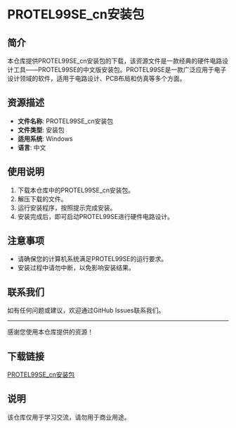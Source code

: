# PROTEL99SE_cn安装包

## 简介
本仓库提供PROTEL99SE_cn安装包的下载，该资源文件是一款经典的硬件电路设计工具——PROTEL99SE的中文版安装包。PROTEL99SE是一款广泛应用于电子设计领域的软件，适用于电路设计、PCB布局和仿真等多个方面。

## 资源描述
- **文件名称**: PROTEL99SE_cn安装包
- **文件类型**: 安装包
- **适用系统**: Windows
- **语言**: 中文

## 使用说明
1. 下载本仓库中的PROTEL99SE_cn安装包。
2. 解压下载的文件。
3. 运行安装程序，按照提示完成安装。
4. 安装完成后，即可启动PROTEL99SE进行硬件电路设计。

## 注意事项
- 请确保您的计算机系统满足PROTEL99SE的运行要求。
- 安装过程中请勿中断，以免影响安装结果。

## 联系我们
如有任何问题或建议，欢迎通过GitHub Issues联系我们。

---
感谢您使用本仓库提供的资源！

## 下载链接
[PROTEL99SE_cn安装包](https://pan.quark.cn/s/37dbcdf5cb37)

## 说明

该仓库仅用于学习交流，请勿用于商业用途。
